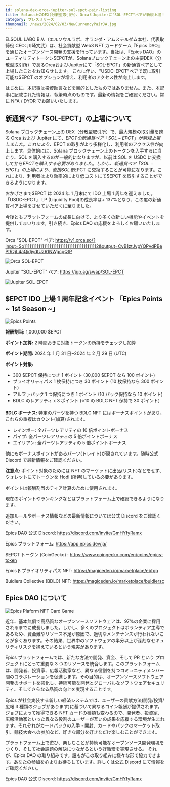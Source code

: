 ```yaml
---
id: solana-dex-orca-jupiter-sol-epct-pair-listing
title: Solana上のDEX(分散型取引所)、OrcaとJupiterに"SOL-EPCT"ペアが新規上場！
category: プレスリリース
thumbnail: /news/2024/02/03/NewCurrencyPairJA.jpg
---
```


ELSOUL LABO B.V.（エルソウルラボ、オランダ・アムステルダム本社、代表取締役 CEO:
川崎文武）は、社会貢献型 Web3 NFT カードゲーム『Epics
DAO』を通じたオープンソース開発の支援を行っています。当社は、『Epics
DAO』のユーティリティトークン$EPCTが、Solanaブロックチェーン上の主要DEX（分散型取引所）であるOrcaおよびJupiterにて「SOL-EPCT」の新通貨ペアとして上場したことをお知らせします。
これに伴い、"USDC-EPCT"ペアで既に取引可能な$EPCT
のオプションが増え、利用者のアクセス性が向上します。

はじめに、本記事は投資助言などを目的としたものではありません。また、本記事に記載された情報は、執筆時点のものです。最新の情報をご確認ください。常に
NFA / DYOR でお願いいたします。

## 新通貨ペア「SOL-EPCT」の上場について

Solana ブロックチェーン上の DEX（分散型取引所）で、最大規模の取引量を誇る Orca
および Jupiter
にて、$EPCTの新通貨ペア「SOL-EPCT」が新規上場しました。これにより、$EPCT
の取引がより多様化し、利用者のアクセス性が向上します。具体的には、Solana
ブロックチェーン上のトークンを入手するに当たり、SOL
を購入するのが一般的になりますが、以前は SOL を USDC
に交換してから$EPCTを購入する必要がありました。しかし、新通貨ペア「SOL-EPCT」の上場により、直接SOLを$EPCT
に交換することが可能になります。これにより、利用者はより効率的により低コストにて$EPCT
を取引することができるようになります。

おかげさまで$EPCT は 2024 年 1 月末にて IDO 上場 1
周年を迎えました。「USDC-EPCT」 LP (Liquidity Pool)の成長率は+
137%となり、この度の新通貨ペア上場をさせていただくに至りました。

今後ともプラットフォームの成長に向けて、より多くの新しい機能やイベントを提供してまいります。引き続き、Epics
DAO の応援をよろしくお願いいたします。

Orca "SOL-EPCT" ペア:
https://v1.orca.so/?input=So11111111111111111111111111111111111111112&output=CvB1ztJvpYQPvdPBePtRzjL4aQidjydtUz61NWgcgQtP

![Orca SOL-EPCT](/news/2024/02/03/OrcaEPCTSOL.jpg)

Jupiter "SOL-EPCT" ペア: https://jup.ag/swap/SOL-EPCT

![Jupiter SOL-EPCT](/news/2024/02/03/JupiterEPCTSOL.jpg)

## $EPCT IDO 上場 1 周年記念イベント 「Epics Points ~ 1st Season ~」

![Epics Points](/news/2024/01/30/EpicsPointsDetail.jpg)

**報酬割当:** 1,000,000 $EPCT

**ポイント加算:** 2 時間おきに対象トークンの所持をチェックし加算

**ポイント期間:** 2024 年 1 月 31 日~2024 年 2 月 29 日 (UTC)

**ポイント対象:**

- 300 $EPCT 保持につき 1 ポイント (30,000 $EPCT なら 100 ポイント)
- プライオリティパス 1 枚保持につき 30 ポイント (10 枚保持なら 300 ポイント)
- アルファパック 1 つ保持につき 1 ポイント (10 パック保持なら 10 ポイント)
- BDLC のレアリティ x 3 ポイント (⭐10 の BDLC NFT 保持で 30 ポイント)

**BDLC ボーナス:** 特定のパーツを持つ BDLC NFT
にはボーナスポイントがあり、これらの重複はカウント(加算)されます。

- レインボー: 全パーツレアリティの 10 倍ポイントボーナス
- パイプ: 全パーツレアリティの 5 倍ポイントボーナス
- エイリアン: 全パーツレアリティの 5 倍ポイントボーナス

他にもボーナスポイントがあるパーツ(トレイト)が隠されています。随時公式 Discord
で最新情報をご確認ください。

**注意点:** ポイント対象のためには NFT
のマーケットに出品(リスト)などをせず、ウォレットにてトークンを Hodl
(所持)している必要があります。

ポイントは報酬割当のティア計算のために使用されます。

現在のポイントやランキングなどはプラットフォーム上で確認できるようになります。

追加ルールやボーナス情報などの最新情報については公式 Discord をご確認ください。

Epics DAO 公式 Discord: https://discord.com/invite/GmHYfyRamx

Epics プラットフォーム: https://app.epics.dev/ja/

$EPCT トークン (CoinGecko) : https://www.coingecko.com/en/coins/epics-token

Epics β プライオリティパス NFT: https://magiceden.io/marketplace/ebtpp

Buidlers Collective (BDLC) NFT: https://magiceden.io/marketplace/buidlersc

## Epics DAO について

![Epics Plaform NFT Card Game](/news/2023/12/01/EpicsPlatformJA.png)

近年、基本無償で高品質なオープンソースソフトウェアは、97%の企業に採用されるまでに成長しました。しかし、多くのプロジェクトはボランティア主導であるため、資金難やリソース不足が原因で、適切なメンテナンスが行われないことが多くあります。その結果、世界中のソフトウェアの半分以上が深刻なセキュリティリスクを抱えているという現実があります。

Epics プラットフォームでは、新たな方法で開発、資金、そして PR という
プロジェクトにとって重要な 3
つのリソースを統合します。このプラットフォームは、開発者、投資家、広報活動家など、異なる役割を持つコミュニティメンバー間のコラボレーションを促進します。その目的は、オープンソースソフトウェア開発のサポートを強化し、持続可能な開発とグローバルなソフトウェアセキュリティ、そしてさらなる品質の向上を実現することです。

Epics が社会実装する新しい経済システムでは、ユーザーの貢献方法(開発/投資/広報 3
種類のジョブがあります)に基づいて異なるコイン報酬が提供されます。ジョブによって獲得できる
NFT
カードの種類も変わるので、開発者、投資家、広報活動家といった異なる役割のユーザーが互いの成果を応援する環境が生まれます。それぞれがカードパックの入手・開封、カードやパックのマーケット取引、競技大会への参加など、好きな部分を好きなだけ楽しむことができます。

プラットフォーム上で遊び、楽しむことが持続可能なオープンソース開発環境をつくり、そして社会課題の解決につながるという好循環を実現させる。
それが、Epics DAO
の取り組みです。誰もがこの取り組みに様々な形で協力できます。あなたの参加を心よりお待ちしています。詳しくは公式
Discord にて情報をご確認ください。

Epics DAO 公式 Discord: https://discord.com/invite/GmHYfyRamx
